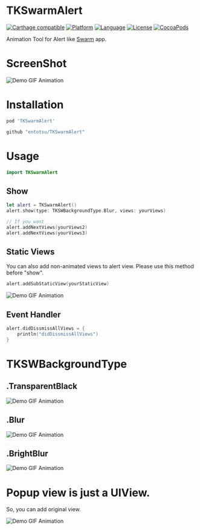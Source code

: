 
# TKSwarmAlert

[![Carthage compatible](https://img.shields.io/badge/Carthage-compatible-4BC51D.svg?style=flat)](https://github.com/Carthage/Carthage)
[![Platform](http://img.shields.io/badge/platform-ios-blue.svg?style=flat
)](https://developer.apple.com/iphone/index.action)
[![Language](http://img.shields.io/badge/language-swift-brightgreen.svg?style=flat
)](https://developer.apple.com/swift)
[![License](http://img.shields.io/badge/license-MIT-lightgrey.svg?style=flat
)](http://mit-license.org)
[![CocoaPods](https://img.shields.io/cocoapods/v/TKSwarmAlert.svg)]()

Animation Tool for Alert like [Swarm](https://swarmapp.com/) app.

# ScreenShot
![Demo GIF Animation](https://raw.githubusercontent.com/entotsu/TKSwarmAlert/master/ScreenShots/minidemo.gif "Demo GIF Animation")

<!-- You can play demo at [appetize.io](https://appetize.io/app/hbj0vawpk8uw9z00838vz5he4g). -->

# Installation

``` ruby
pod 'TKSwarmAlert'
```

``` ruby
github "entotsu/TKSwarmAlert"
```


# Usage

``` swift
import TKSwarmAlert
```


## Show

``` swift
let alert = TKSwarmAlert()
alert.show(type: TKSWBackgroundType.Blur, views: yourViews)

// If you want
alert.addNextViews(yourViews2)
alert.addNextViews(yourViews3)

```

## Static Views
You can also add non-animated views to alert view.
Please use this method before "show".

``` swift
alert.addSubStaticView(yourStaticView)
```

![Demo GIF Animation](https://raw.githubusercontent.com/entotsu/TKSwarmAlert/master/ScreenShots/static.gif "Demo GIF Animation")


## Event Handler

``` swift
alert.didDissmissAllViews = {
    println("didDissmissAllViews")
}
```


# TKSWBackgroundType

## .TransparentBlack
![Demo GIF Animation](https://raw.githubusercontent.com/entotsu/TKSwarmAlert/master/ScreenShots/black.gif "Demo GIF Animation")

## .Blur
![Demo GIF Animation](https://raw.githubusercontent.com/entotsu/TKSwarmAlert/master/ScreenShots/blur.gif "Demo GIF Animation")

## .BrightBlur
![Demo GIF Animation](https://raw.githubusercontent.com/entotsu/TKSwarmAlert/master/ScreenShots/bright.gif "Demo GIF Animation")


# Popup view is just a UIView.

So, you can add original view.

![Demo GIF Animation](https://raw.githubusercontent.com/entotsu/TKSwarmAlert/master/ScreenShots/your.gif "Demo GIF Animation")
